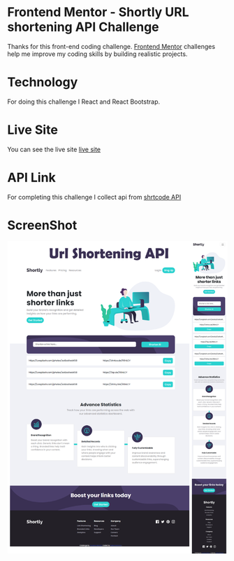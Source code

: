 # Frontend Mentor - Shortly URL shortening API Challenge

Thanks for this front-end coding challenge. [Frontend Mentor](https://www.frontendmentor.io) challenges help me improve my coding skills by building realistic projects.

# Technology

For doing this challenge I React and React Bootstrap.

# Live Site

You can see the live site [live site](https://link-shortening.netlify.app/)

# API Link

For completing this challenge I collect api from [shrtcode API](https://app.shrtco.de/)

# ScreenShot

![Output of live site mobile and desktop both version](./src/screenshot/Url-shortening-api.png)
